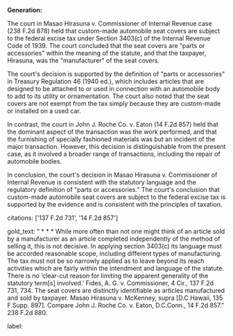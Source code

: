 **Generation:**



The court in Masao Hirasuna v. Commissioner of Internal Revenue case (238 F.2d 878) held that custom-made automobile seat covers are subject to the federal excise tax under Section 3403(c) of the Internal Revenue Code of 1939. The court concluded that the seat covers are "parts or accessories" within the meaning of the statute, and that the taxpayer, Hirasuna, was the "manufacturer" of the seat covers.

The court's decision is supported by the definition of "parts or accessories" in Treasury Regulation 46 (1940 ed.), which includes articles that are designed to be attached to or used in connection with an automobile body to add to its utility or ornamentation. The court also noted that the seat covers are not exempt from the tax simply because they are custom-made or installed on a used car.

In contrast, the court in John J. Roche Co. v. Eaton (14 F.2d 857) held that the dominant aspect of the transaction was the work performed, and that the furnishing of specially fashioned materials was but an incident of the major transaction. However, this decision is distinguishable from the present case, as it involved a broader range of transactions, including the repair of automobile bodies.

In conclusion, the court's decision in Masao Hirasuna v. Commissioner of Internal Revenue is consistent with the statutory language and the regulatory definition of "parts or accessories." The court's conclusion that custom-made automobile seat covers are subject to the federal excise tax is supported by the evidence and is consistent with the principles of taxation.



citations: ['137 F.2d 731', '14 F.2d 857']

gold_text: “ * * * While more often than not one might think of an article sold by a manufacturer as an article completed independently of the method of selling it, this is not decisive. In applying section 3403(c) its language must be accorded reasonable scope, including different types of manufacturing. The tax must not be so narrowly applied as to leave beyond its reach activities which are fairly within the intendment and language of the statute. There is no ‘clear-cut reason for limiting the apparent generality of the statutory term[s] involved.’ Fides, A. G. v. Commissioner, 4 Cir., 137 F.2d 731, 734. The seat covers are distinctly identifiable as articles manufactured and sold by taxpayer. Masao Hirasuna v. McKenney, supra [D.C.Hawaii, 135 F.Supp. 897]. Compare John J. Roche Co. v. Eaton, D.C.Conn., 14 F.2d 857.” 238 F.2d 880.

label: 